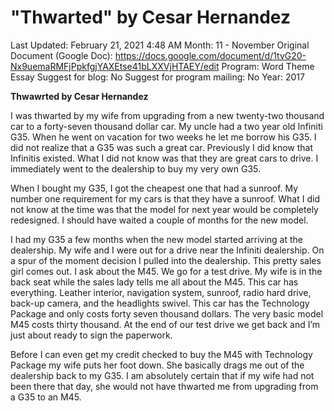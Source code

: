 # "Thwarted" by Cesar Hernandez

Last Updated: February 21, 2021 4:48 AM
Month: 11 - November
Original Document (Google Doc): https://docs.google.com/document/d/1tvG20-Nx9uemaRMFjPpkfgjYAXEtse41bLXXVjHTAEY/edit
Program: Word Theme Essay
Suggest for blog: No
Suggest for program mailing: No
Year: 2017

**Thwawrted by Cesar Hernandez**

I was thwarted by my wife from upgrading from a new twenty-two thousand car to a forty-seven thousand dollar car. My uncle had a two year old Infiniti G35. When he went on vacation for two weeks he let me borrow his G35. I did not realize that a G35 was such a great car. Previously I did know that Infinitis existed. What I did not know was that they are great cars to drive. I immediately went to the dealership to buy my very own G35.

When I bought my G35, I got the cheapest one that had a sunroof. My number one requirement for my cars is that they have a sunroof. What I did not know at the time was that the model for next year would be completely redesigned. I should have waited a couple of months for the new model.

I had my G35 a few months when the new model started arriving at the dealership. My wife and I were out for a drive near the Infiniti dealership. On a spur of the moment decision I pulled into the dealership. This pretty sales girl comes out. I ask about the M45. We go for a test drive. My wife is in the back seat while the sales lady tells me all about the M45. This car has everything. Leather interior, navigation system, sunroof, radio hard drive, back-up camera, and the headlights swivel. This car has the Technology Package and only costs forty seven thousand dollars. The very basic model M45 costs thirty thousand. At the end of our test drive we get back and I’m just about ready to sign the paperwork.

Before I can even get my credit checked to buy the M45 with Technology Package my wife puts her foot down. She basically drags me out of the dealership back to my G35. I am absolutely certain that if my wife had not been there that day, she would not have thwarted me from upgrading from a G35 to an M45.